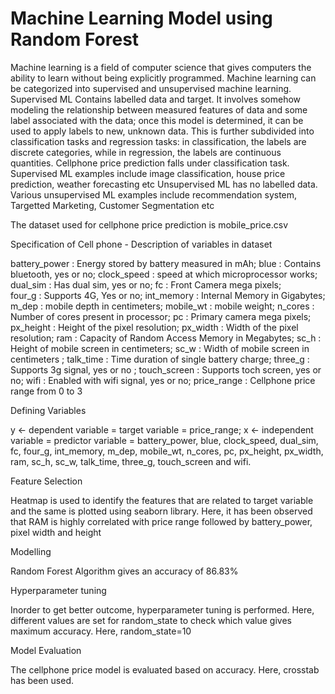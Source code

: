 # Machine Learning Model using Random Forest
Machine learning is a field of computer science that gives computers the ability to learn without being explicitly programmed. Machine learning can be categorized into supervised and unsupervised machine learning. 
Supervised ML Contains labelled data and target. It involves somehow modeling the relationship between measured features of data and some label associated with the data; once this model is determined, it can be used to apply labels to new, unknown data. This is further subdivided into classification tasks and regression tasks: in classification, the labels are discrete categories, while in regression, the labels are continuous quantities. Cellphone price prediction falls under classification task. 
Supervised ML examples include image classification, house price prediction, weather forecasting etc 
Unsupervised ML has no labelled data. Various unsupervised ML examples include recommendation system, Targetted Marketing, Customer Segmentation etc

The dataset used for cellphone price prediction is mobile_price.csv

Specification of Cell phone - Description of variables in dataset

battery_power : Energy stored by battery measured in mAh;
blue : Contains bluetooth, yes or no; 
clock_speed :	speed at which microprocessor works; 
dual_sim	: Has dual sim, yes or no; 
fc	: Front Camera mega pixels;  
four_g	: Supports 4G, Yes or no; 
int_memory	: Internal Memory in Gigabytes;
m_dep	: mobile depth in centimeters;
mobile_wt :	mobile weight;
n_cores	: Number of cores present in processor; 
pc	: Primary camera mega pixels; 
px_height :	Height of the pixel resolution;
px_width : Width of the pixel resolution;
ram	: Capacity of Random Access Memory in Megabytes;
sc_h :	Height of mobile screen in centimeters; 
sc_w :	Width of mobile screen in centimeters ;
talk_time :	Time duration of single battery charge; 
three_g :	Supports 3g signal, yes or no ;
touch_screen :	Supports toch screen, yes or no; 
wifi :	Enabled with wifi signal, yes or no;
price_range : Cellphone price range from 0 to 3


Defining Variables

y <- dependent variable = target variable = price_range; 
x <- independent variable = predictor variable = battery_power, blue, clock_speed, dual_sim, fc, four_g, int_memory, m_dep, mobile_wt, n_cores, pc, px_height, px_width, ram, sc_h, sc_w, talk_time, three_g, touch_screen and wifi. 

Feature Selection

Heatmap is used to identify the features that are related to target variable and the same is plotted using seaborn library. Here, it has been observed that RAM is highly correlated with price range followed by battery_power, pixel width and height 

Modelling 

Random Forest Algorithm gives an accuracy of 86.83%

Hyperparameter tuning

Inorder to get better outcome, hyperparameter tuning is performed. Here, different values are set for random_state to check which value gives maximum accuracy. Here, random_state=10


Model Evaluation

The cellphone price model is evaluated based on accuracy. Here, crosstab has been used. 
